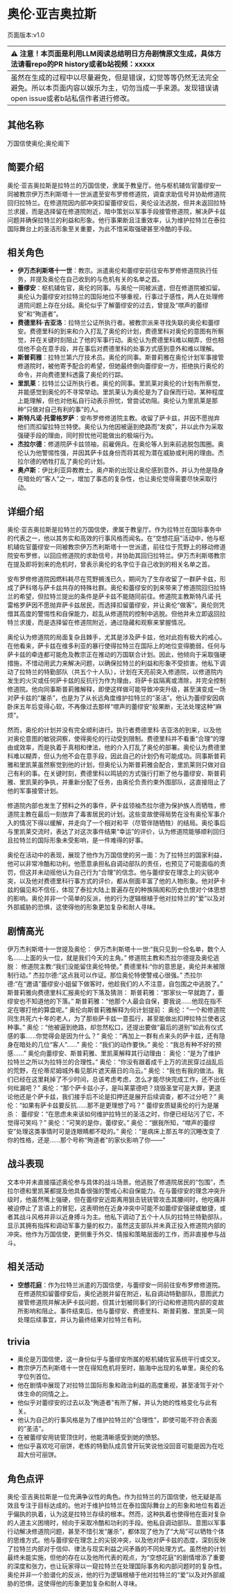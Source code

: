 # 奥伦·亚吉奥拉斯
页面版本:v1.0
 

| :warning: 注意！本页面是利用LLM阅读总结明日方舟剧情原文生成，具体方法请看repo的PR history或者b站视频：xxxxx           |
|:----------------------------|
| 虽然在生成的过程中以尽量避免，但是错误，幻觉等等仍然无法完全避免。所以本页面内容以娱乐为主，切勿当成一手来源。发现错误请open issue或者b站私信作者进行修改。|



## 其他名称
万国信使奥伦;奥伦阁下
## 简要介绍
奥伦·亚吉奥拉斯是拉特兰的万国信使，隶属于教皇厅。他与枢机辅佐官蕾缪安一同被教宗伊万杰利斯塔十一世派遣至安布罗修修道院，调查求助信号并协助修道院回归拉特兰。在修道院因内部冲突扣留蕾缪安后，奥伦设法逃脱，但并未返回拉特兰求援，而是选择留在修道院附近，暗中策划以军事手段接管修道院，解决萨卡兹问题并确保拉特兰的利益和形象。他行事果断且注重效率，认为维护拉特兰在泰拉国际舞台上的圣洁形象至关重要，为此不惜采取强硬甚至冷酷的手段。
## 相关角色
-   **伊万杰利斯塔十一世**：教宗。派遣奥伦和蕾缪安前往安布罗修修道院执行任务，并提及奥伦在自己收到的与危机有关的名单之首。
-   **蕾缪安**：枢机辅佐官，奥伦的同事。与奥伦一同被派遣，但在修道院被扣留。奥伦认为蕾缪安对拉特兰的国际地位不够重视，行事过于感性，两人在处理修道院问题上存在分歧。奥伦似乎了解蕾缪安的过去，曾提及“噤声的蕾缪安”和“殉道者”。
-   **费德里科·吉亚洛**：拉特兰公证所执行者。被教宗派来寻找失联的奥伦和蕾缪安。费德里科的到来和介入打乱了奥伦的计划，费德里科对奥伦的意图有所察觉，并在关键时刻阻止了他的军事行动。奥伦认为费德里科难以糊弄，但也相信他不会在意手段，并在事后对费德里科的处事方式感到意外和难以理解。
-   **斯普莉雅**：拉特兰第六厅技术员。奥伦的同事。斯普莉雅在奥伦计划军事接管修道院时，被他寄予配合的希望，但她最终倒向蕾缪安一方，拒绝执行奥伦的命令，并向费德里科透露了奥伦的行踪。
-   **里凯莱**：拉特兰公证所执行者。奥伦的同事。里凯莱对奥伦的计划有所察觉，并能感觉到奥伦的不寻常举动。里凯莱认为奥伦是为了自保而行动，某种程度上能理解，但也对他私自行动表示担忧，曾尝试劝阻。奥伦认为里凯莱是那种“只做对自己有利的事”的人。
-   **斯特凡诺·托雷格罗萨**：安布罗修修道院主教。收留了萨卡兹，并因不愿抛弃他们而扣留拉特兰特使。奥伦认为他因被逼到绝路而“发疯”，并以此作为采取强硬手段的理由，同时担忧他可能做出的极端行为。
-   **杰拉尔德**：修道院萨卡兹领袖，前雇佣兵。在奥伦等人到来前逃脱包围圈。奥伦认为他警惕性强，并因其萨卡兹身份而将其视为潜在威胁或利用的理由。杰拉尔德的牺牲打乱了奥伦的计划。
-   **奥卢斯**：伊比利亚异教教士。奥卢斯的出现让奥伦感到意外，并认为他是隐身在暗处的“客人”之一，增加了事态的复杂性，也让奥伦觉得需要尽快采取行动。
## 详细介绍
奥伦·亚吉奥拉斯是拉特兰的万国信使，隶属于教皇厅。作为拉特兰在国际事务中的代表之一，他以其务实和高效的行事风格而闻名。在“空想花庭”活动中，他与枢机辅佐官蕾缪安一同被教宗伊万杰利斯塔十一世派遣，前往位于荒野上的移动修道院安布罗修，以回应修道院的求助信号，并协助其回归拉特兰。伊万杰利斯塔教宗在提及即将到来的危机时，曾表示奥伦的名字位于自己收到的相关名单之首。

安布罗修修道院因燃料耗尽在荒野搁浅已久，期间为了生存收留了一群萨卡兹，形成了萨科塔与萨卡兹共存的特殊社群。奥伦和蕾缪安的到来带来了修道院回归拉特兰的希望，但拉特兰提出的条件是萨卡兹不能随同前往。修道院主教斯特凡诺·托雷格罗萨因不愿抛弃萨卡兹居民，而选择扣留蕾缪安，并让奥伦“做客”。奥伦则凭借其高度的警惕性和自保能力，趁乱从修道院的控制中逃脱。但他并未立即返回拉特兰求援，而是选择留在修道院附近，通过隐藏和观察来掌握情况。

奥伦认为修道院的局面复杂且棘手，尤其是涉及萨卡兹，他对此抱有极大的戒心。在他看来，萨卡兹在维多利亚的暴行使得拉特兰在国际上的地位变得脆弱，任何与萨卡兹的牵连都可能危及教宗正在推动的万国联合计划。因此，他倾向于采取强硬措施，不惜动用武力来解决问题，以确保拉特兰的利益和形象不受损害。他私下调动了拉特兰的特勤部队（共五个十人队），计划在天亮前突入修道院，以修道院内发生的火灾或任何萨卡兹的反抗行为作为理由，将萨卡兹隔离或清除，并完全控制修道院。他向同事斯普莉雅解释，即使这样做可能导致冲突升级，甚至演变成一场对萨卡兹的“屠杀”，也是为了从长远角度维护拉特兰的“圣洁”。他认为蕾缪安因病卧床五年后变得心软，不再像过去那样“噤声的蕾缪安”般果断，无法处理这种“麻烦”。

然而，奥伦的计划并没有完全顺利进行。执行者费德里科·吉亚洛的到来，以及他对奥伦意图的敏锐洞察，使得奥伦的行动受到限制。费德里科并不看重“合理”的理由或效率，而是执着于真相和律法，他的介入打乱了奥伦的部署。奥伦认为费德里科难以糊弄，但认为他不会在意手段，因此自己的计划仍有可能成功。同事斯普莉雅和里凯莱虽然察觉到他的计划，但奥伦认为斯普莉雅会配合，里凯莱则只做对自己有利的事。在关键时刻，费德里科以鸣铳的方式强行打断了他与蕾缪安、斯普莉雅、里凯莱的争执，并重新分配了任务，由奥伦负责约束外围部队，这直接阻止了他的军事接管计划。

修道院内部也发生了预料之外的事件，萨卡兹领袖杰拉尔德为保护族人而牺牲，修道院主教在最后一刻放弃了毒害居民的计划。这些变故使得局势在没有奥伦军事介入的情况下得以缓解，并走向了一个相对和平（尽管伴随牺牲）的结局。奥伦事后与里凯莱交流时，表达了对这次事件结果“幸运”的评价，认为修道院能够顺利回归且拉特兰的国际形象未受影响，是一件难得的好事。

奥伦在活动中的表现，展现了他作为万国信使的另一面：为了拉特兰的国家利益，他可以非常冷酷和功利。他愿意承担私自调动部队的责任，也预见了可能面临的责罚，但这并未动摇他认为自己行为“合理”的信念。他与蕾缪安在理念上的尖锐冲突，以及他对费德里科行事方式的评价，都从侧面丰富了他的人物形象。他对萨卡兹的偏见和不信任，体现了泰拉大陆上普遍存在的种族隔阂和历史仇恨对个体思想的影响。奥伦并非一个简单的反派，他的行为逻辑根植于他对拉特兰的“爱”以及对外部威胁的恐惧，这使得他的形象更加复杂和耐人寻味。
## 剧情高光
伊万杰利斯塔十一世提及奥伦：
伊万杰利斯塔十一世:“我只见到一份名单，数个人名......上面的头一位，就是我们今天的主角。”
修道院主教和杰拉尔德提及奥伦逃脱：
修道院主教:“我们没能留住奥伦特使。”
费德里科:“你的意思是，奥伦并未被限制行动。”
杰拉尔德:“这点我可以作证。那位奥伦特使警戒心很强。”
杰拉尔德:“在“邀请”蕾缪安小姐留下做客时，他趁我们的人不注意，自包围之中逃脱了。”
斯普莉雅向费德里科汇报奥伦的下落及猜测：
斯普莉雅：“那家伙一早就跑了，蕾缪安也不知道他的下落。”
斯普莉雅：“他那个人最会自保，要我说......他现在指不定在哪打他的算盘呢。”
奥伦向斯普莉雅解释为何计划提前：
奥伦：“一个和修道院同生共死六十年的老人，为了那些萨卡兹一意孤行，甚至能做出扣押拉特兰使者这种事。”
奥伦：“他被逼到绝路，却忽然松口，还提出要做“最后的道别”如此有仪式感的事......你觉得会是因为什么？”
奥伦：“再加上一群有点来头的萨卡兹，还有隐身在暗处的几位“客人”......”
奥伦：“我们的动作要快。”
奥伦：“我总有种不好的预感......”
奥伦向蕾缪安、斯普莉雅、里凯莱解释其行动理由：
奥伦：“是为了维护拉特兰之所以为拉特兰的合理性。”
奥伦：“你没有跟着成千上万的流民穿过战乱后的荒野，在伦蒂尼姆城外看见那片遮天蔽日的乌云。”
奥伦：“我也有我的做法。我们已经在这里耗掉了不少时间，总该考虑考虑，怎么才能尽快完成工作，还不出任何纰漏吧？”
奥伦：“那个萨卡兹小子，是叫莱蒙德吧？烧毁圣堂可是大罪，更遑论他还是个萨卡兹，我们接手后不论是扣押还是展开后续调查，都不过分吧？”
奥伦：“如果有萨卡兹要反抗......那不是更理想了吗？”
蕾缪安质疑奥伦的行为是屠杀：
蕾缪安：“在思虑未来该如何维护拉特兰的圣洁之时，你便已经玷污了它，不觉得可笑吗？”
奥伦：“可笑的是你，蕾缪安。”
奥伦：“据我所知，“噤声的蕾缪安”处理这类事情时可是连眼睛都不眨的。”
奥伦：“是病床上那五年的沉睡改变了你的性格，还是......那个号称“殉道者”的家伙影响了你——”
## 战斗表现
文本中并未直接描述奥伦参与具体的战斗场景。他逃脱了修道院居民的“包围”，杰拉尔德和里凯莱都提及他具备很强的警戒心和自保能力。在与蕾缪安的理念冲突升级时，他虽然嘴上强硬，但在蕾缪安近距离用狙击铳铳管攻击其腰间时，他吃痛并被迫停止了言语上的冒犯，这表明他在近身冲突中可能不如蕾缪安强硬或敏捷，或者其战斗风格并非以近身搏斗为主。他私下调动了五个十人队的拉特兰特勤部队，显示其拥有指挥和调动军事力量的权力，虽然这支部队并未真正投入修道院内部的冲突。他作为万国信使，更侧重于外交、情报和策略层面的工作，而非直接参与战斗。
## 相关活动
-   **空想花庭**：作为拉特兰派遣的万国信使，与蕾缪安一同前往安布罗修修道院。在修道院扣留蕾缪安后，奥伦逃脱并留在附近，私自调动特勤部队，意图武力接管修道院并解决萨卡兹问题，但其计划被同事们的行动和修道院内部的变故所影响和阻止。事件结束后，他与蕾缪安、费德里科、斯普莉雅、里凯莱一同处理后续事宜，并认为最终结果对拉特兰有利。
## trivia
-   奥伦是万国信使，这一身份似乎与蕾缪安所属的枢机辅佐官系统平行或交叉。
-   教宗伊万杰利斯塔十一世在得知危机将至时，脑海中出现的名单里，奥伦的名字位列首位。
-   他在剧情中展现了对拉特兰国际形象和政治利益的高度重视，甚至凌驾于对个体生命的同情之上。
-   他似乎对蕾缪安的过去以及“殉道者”有所了解，并认为她的性格变化与此有关。
-   他认为自己的行事风格是为了维护拉特兰的“合理性”，即使可能不符合表面的“圣洁”。
-   在被蕾缪安用铳管顶住时，他能清晰感受到她的愤怒。
-   他似乎喜欢吃可丽饼，老练的特勤队成员曾开玩笑说他没回音可能是因为在吃超大份可丽饼。
## 角色点评
奥伦·亚吉奥拉斯是一位充满争议性的角色。作为拉特兰的万国信使，他无疑是高效且专注于目标达成的。他对于维护拉特兰在泰拉国际舞台上的形象和地位有着近乎偏执的执着，认为这是拉特兰存续的根本。然而，这种执着也使得他在面对复杂的人道主义困境时，倾向于采取冷酷和功利的手段。他私自调动部队、意图以军事行动解决修道院问题，甚至不惜引发“屠杀”，都体现了他为了“大局”可以牺牲个体的思维方式。他与蕾缪安在理念上的尖锐冲突，以及他对萨卡兹的态度，深刻反映了拉特兰内部对于信仰、律法与现实利益之间矛盾的不同处理方式。虽然他的计划最终未能实施，但他的存在以及他所代表的观点，为“空想花庭”的剧情增添了重要的深度和张力，也让玩家得以一窥拉特兰在处理国际事务和内部问题时的复杂性。奥伦并非一个脸谱化的反派，他的行为逻辑根植于他对拉特兰的“爱”以及对外部威胁的恐惧，这使得他的形象更加复杂和耐人寻味。